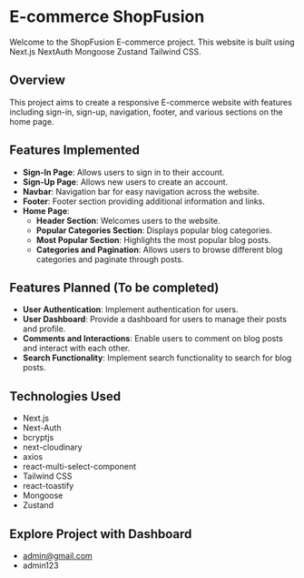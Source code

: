 # E-commerce ShopFusion

Welcome to the ShopFusion E-commerce project. This website is built using Next.js NextAuth Mongoose Zustand Tailwind CSS.

## Overview

This project aims to create a responsive E-commerce website with features including sign-in, sign-up, navigation, footer, and various sections on the home page.

## Features Implemented

- **Sign-In Page**: Allows users to sign in to their account.
- **Sign-Up Page**: Allows new users to create an account.
- **Navbar**: Navigation bar for easy navigation across the website.
- **Footer**: Footer section providing additional information and links.
- **Home Page**:
  - **Header Section**: Welcomes users to the website.
  - **Popular Categories Section**: Displays popular blog categories.
  - **Most Popular Section**: Highlights the most popular blog posts.
  - **Categories and Pagination**: Allows users to browse different blog categories and paginate through posts.

## Features Planned (To be completed)

- **User Authentication**: Implement authentication for users.
- **User Dashboard**: Provide a dashboard for users to manage their posts and profile.
- **Comments and Interactions**: Enable users to comment on blog posts and interact with each other.
- **Search Functionality**: Implement search functionality to search for blog posts.

## Technologies Used

- Next.js
- Next-Auth
- bcryptjs
- next-cloudinary
- axios
- react-multi-select-component
- Tailwind CSS
- react-toastify
- Mongoose
- Zustand

## Explore Project with Dashboard

- admin@gmail.com
- admin123
